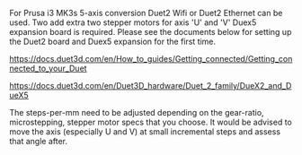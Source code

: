 For Prusa i3 MK3s 5-axis conversion Duet2 Wifi or Duet2 Ethernet can be used.
Two add extra two stepper motors for axis 'U' and 'V' Duex5 expansion board is required.
Please see the documents below for setting up the Duet2 board and Duex5 expansion for the first time.

https://docs.duet3d.com/en/How_to_guides/Getting_connected/Getting_connected_to_your_Duet

https://docs.duet3d.com/en/Duet3D_hardware/Duet_2_family/DueX2_and_DueX5

The steps-per-mm need to be adjusted depending on the gear-ratio, microstepping, stepper motor specs that you choose.
It would be advised to move the axis (especially U and V) at small incremental steps and assess that angle after.
